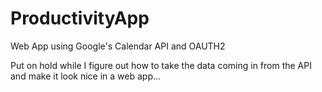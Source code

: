 # ProductivityApp
Web App using Google's Calendar API and OAUTH2

Put on hold while I figure out how to take the data coming in from the API and make it look nice in a web app...
